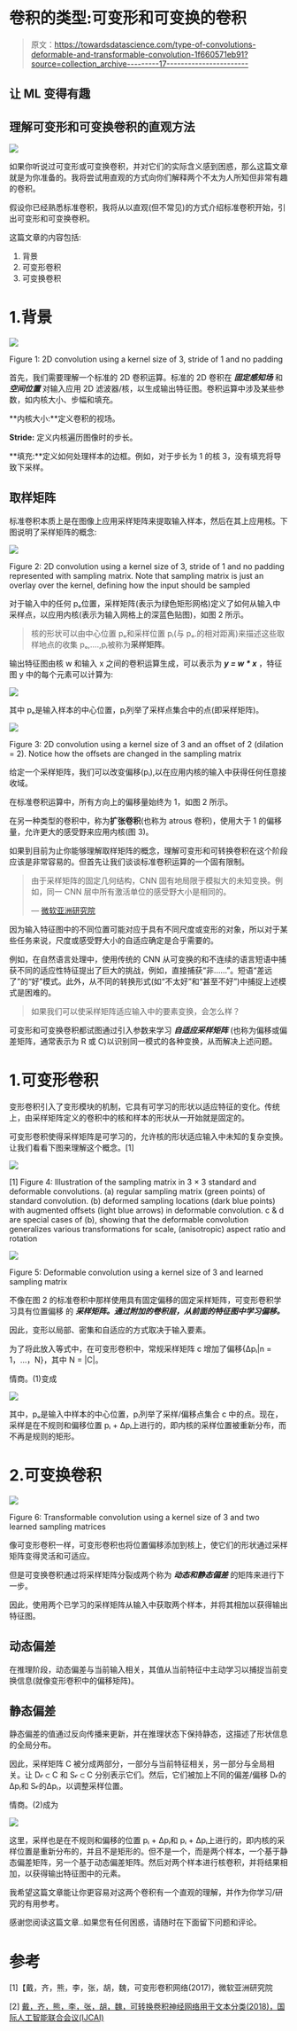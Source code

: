 # 卷积的类型:可变形和可变换的卷积

> 原文：<https://towardsdatascience.com/type-of-convolutions-deformable-and-transformable-convolution-1f660571eb91?source=collection_archive---------17----------------------->

## 让 ML 变得有趣

## 理解可变形和可变换卷积的直观方法

![](img/4fd7258ff8f415d62238a17496c89bb3.png)

如果你听说过可变形或可变换卷积，并对它们的实际含义感到困惑，那么这篇文章就是为你准备的。我将尝试用直观的方式向你们解释两个不太为人所知但非常有趣的卷积。

假设你已经熟悉标准卷积，我将从以直观(但不常见)的方式介绍标准卷积开始，引出可变形和可变换卷积。

这篇文章的内容包括:

1.  背景
2.  可变形卷积
3.  可变换卷积

# 1.背景

![](img/47383678e8f85bceb5dcf86b4e3d92b6.png)

Figure 1: 2D convolution using a kernel size of 3, stride of 1 and no padding

首先，我们需要理解一个标准的 2D 卷积运算。标准的 2D 卷积在 ***固定感知场*** 和 ***空间位置*** 对输入应用 2D 滤波器/核，以生成输出特征图。卷积运算中涉及某些参数，如内核大小、步幅和填充。

**内核大小:**定义卷积的视场。

**Stride:** 定义内核遍历图像时的步长。

**填充:**定义如何处理样本的边框。例如，对于步长为 1 的核 3，没有填充将导致下采样。

## 取样矩阵

标准卷积本质上是在图像上应用采样矩阵来提取输入样本，然后在其上应用核。下图说明了采样矩阵的概念:

![](img/f93646033d47c11908e78b1076567dbf.png)

Figure 2: 2D convolution using a kernel size of 3, stride of 1 and no padding represented with sampling matrix. Note that sampling matrix is just an overlay over the kernel, defining how the input should be sampled

对于输入中的任何 pₒ位置，采样矩阵(表示为绿色矩形网格)定义了如何从输入中采样点，以应用内核(表示为输入网格上的深蓝色贴图)，如图 2 所示。

> 核的形状可以由中心位置 pₒ和采样位置 pᵢ(与 pₒ.的相对距离)来描述这些取样地点的收集 pₒ,….,pᵢ被称为**采样矩阵**。

输出特征图由核 w 和输入 x 之间的卷积运算生成，可以表示为 ***y = w * x*** ，特征图 y 中的每个元素可以计算为:

![](img/7cbe729d62b70af8ece9b5c5cd926850.png)

其中 pₒ是输入样本的中心位置，pᵢ列举了采样点集合中的点(即采样矩阵)。

![](img/03bfd0fcd68cd8608e7e685a0a3b7f5d.png)

Figure 3: 2D convolution using a kernel size of 3 and an offset of 2 (dilation = 2). Notice how the offsets are changed in the sampling matrix

给定一个采样矩阵，我们可以改变偏移(pᵢ),以在应用内核的输入中获得任何任意接收域。

在标准卷积运算中，所有方向上的偏移量始终为 1，如图 2 所示。

在另一种类型的卷积中，称为**扩张卷积**(也称为 atrous 卷积)，使用大于 1 的偏移量，允许更大的感受野来应用内核(图 3)。

如果到目前为止你能够理解取样矩阵的概念，理解可变形和可转换卷积在这个阶段应该是非常容易的。但首先让我们谈谈标准卷积运算的一个固有限制。

> 由于采样矩阵的固定几何结构，CNN 固有地局限于模拟大的未知变换。例如，同一 CNN 层中所有激活单位的感受野大小是相同的。
> 
> — [微软亚洲研究院](https://arxiv.org/pdf/1703.06211.pdf)

因为输入特征图中的不同位置可能对应于具有不同尺度或变形的对象，所以对于某些任务来说，尺度或感受野大小的自适应确定是合乎需要的。

例如，在自然语言处理中，使用传统的 CNN 从可变换的和不连续的语言短语中捕获不同的适应性特征提出了巨大的挑战，例如，直接捕获“非……”。短语“差远了”的“好”模式。此外，从不同的转换形式(如“不太好”和“甚至不好”)中捕捉上述模式是困难的。

> 如果我们可以使采样矩阵适应输入中的要素变换，会怎么样？

可变形和可变换卷积都试图通过引入参数来学习 ***自适应采样矩阵*** (也称为偏移或偏差矩阵，通常表示为 R 或 C)以识别同一模式的各种变换，从而解决上述问题。

# 1.可变形卷积

变形卷积引入了变形模块的机制，它具有可学习的形状以适应特征的变化。传统上，由采样矩阵定义的卷积中的核和样本的形状从一开始就是固定的。

可变形卷积使得采样矩阵是可学习的，允许核的形状适应输入中未知的复杂变换。让我们看看下图来理解这个概念。[1]

![](img/59124ba06e6ad72b5ea76b50448c68c4.png)

[1] Figure 4: Illustration of the sampling matrix in 3 × 3 standard and deformable convolutions. (a) regular sampling matrix (green points) of standard convolution. (b) deformed sampling locations (dark blue points) with augmented offsets (light blue arrows) in deformable convolution. c & d are special cases of (b), showing that the deformable convolution generalizes various transformations for scale, (anisotropic) aspect ratio and rotation

![](img/b63b15a938b01ed87d6dab0303c8aae8.png)

Figure 5: Deformable convolution using a kernel size of 3 and learned sampling matrix

不像在图 2 的标准卷积中那样使用具有固定偏移的固定采样矩阵，可变形卷积学习具有位置偏移 的 ***采样矩阵。通过附加的卷积层，从前面的特征图中学习偏移。***

因此，变形以局部、密集和自适应的方式取决于输入要素。

为了将此放入等式中，在可变形卷积中，常规采样矩阵 c 增加了偏移{∆pᵢ|n = 1，…，N}，其中 N = |C|。

情商。(1)变成

![](img/c36741a2d4e0066a0219a1cf2fad2651.png)

其中，pₒ是输入中样本的中心位置，pᵢ列举了采样/偏移点集合 c 中的点。现在，采样是在不规则和偏移位置 pᵢ + ∆pᵢ上进行的，即内核的采样位置被重新分布，而不再是规则的矩形。

# 2.可变换卷积

![](img/e328377786b4dd9a78c86eabcc99349f.png)

Figure 6: Transformable convolution using a kernel size of 3 and two learned sampling matrices

像可变形卷积一样，可变形卷积也将位置偏移添加到核上，使它们的形状通过采样矩阵变得灵活和可适应。

但是可变换卷积通过将采样矩阵分裂成两个称为 ***动态和静态偏差*** 的矩阵来进行下一步。

因此，使用两个已学习的采样矩阵从输入中获取两个样本，并将其相加以获得输出特征图。

## 动态偏差

在推理阶段，动态偏差与当前输入相关，其值从当前特征中主动学习以捕捉当前变换信息(就像变形卷积中的偏移矩阵)。

## 静态偏差

静态偏差的值通过反向传播来更新，并在推理状态下保持静态，这描述了形状信息的全局分布。

因此，采样矩阵 C 被分成两部分，一部分与当前特征相关，另一部分与全局相关。让 D𝒸 ⊂ C 和 S𝒸 ⊂ C 分别表示它们。然后，它们被加上不同的偏差/偏移 D𝒸的∆pᵢ和 S𝒸的∆pᵢ，以调整采样位置。

情商。(2)成为

![](img/7930413b56e5ce873ffb2055d5fcb6a3.png)

这里，采样也是在不规则和偏移的位置 pᵢ + ∆pᵢ和 pᵢ + ∆pᵢ上进行的，即内核的采样位置是重新分布的，并且不是矩形的。但不是一个，而是两个样本，一个基于静态偏差矩阵，另一个基于动态偏差矩阵。然后对两个样本进行核卷积，并将结果相加，以获得输出特征图中的元素。

我希望这篇文章能让你更容易对这两个卷积有一个直观的理解，并作为你学习/研究的有用参考。

感谢您阅读这篇文章..如果您有任何困惑，请随时在下面留下问题和评论。

# 参考

[1]【戴，齐，熊，李，张，胡，魏，可变形卷积网络(2017)，微软亚洲研究院

[2] [戴，齐，熊，李，张，胡，魏，可转换卷积神经网络用于文本分类(2018)，国际人工智能联合会议(IJCAI)](https://www.ijcai.org/proceedings/2018/0625.pdf)